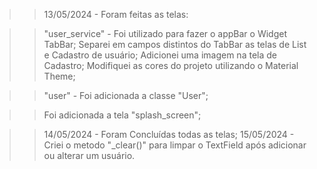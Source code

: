 >> 13/05/2024 - Foram feitas as telas:

>> "user_service" - Foi utilizado para fazer o appBar o Widget TabBar;
>> Separei em campos distintos do TabBar as telas de List e Cadastro de usuário;
>> Adicionei uma imagem na tela de Cadastro;
>> Modifiquei as cores do projeto utilizando o Material Theme;

>> "user" - Foi adicionada a classe "User";

>> Foi adicionada a tela "splash_screen";

>> 14/05/2024 - Foram Concluídas todas as telas;
>> 15/05/2024 - Criei o metodo "_clear()" para limpar o TextField após adicionar ou alterar um usuário.

